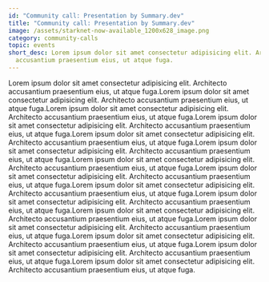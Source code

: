 ```yaml
---
id: "Community call: Presentation by Summary.dev"
title: "Community call: Presentation by Summary.dev"
image: /assets/starknet-now-available_1200x628_image.png
category: community-calls
topic: events
short_desc: Lorem ipsum dolor sit amet consectetur adipisicing elit. Architecto
  accusantium praesentium eius, ut atque fuga.
---
```

Lorem ipsum dolor sit amet consectetur adipisicing elit. Architecto accusantium praesentium eius, ut atque fuga.Lorem ipsum dolor sit amet consectetur adipisicing elit. Architecto accusantium praesentium eius, ut atque fuga.Lorem ipsum dolor sit amet consectetur adipisicing elit. Architecto accusantium praesentium eius, ut atque fuga.Lorem ipsum dolor sit amet consectetur adipisicing elit. Architecto accusantium praesentium eius, ut atque fuga.Lorem ipsum dolor sit amet consectetur adipisicing elit. Architecto accusantium praesentium eius, ut atque fuga.Lorem ipsum dolor sit amet consectetur adipisicing elit. Architecto accusantium praesentium eius, ut atque fuga.Lorem ipsum dolor sit amet consectetur adipisicing elit. Architecto accusantium praesentium eius, ut atque fuga.Lorem ipsum dolor sit amet consectetur adipisicing elit. Architecto accusantium praesentium eius, ut atque fuga.Lorem ipsum dolor sit amet consectetur adipisicing elit. Architecto accusantium praesentium eius, ut atque fuga.Lorem ipsum dolor sit amet consectetur adipisicing elit. Architecto accusantium praesentium eius, ut atque fuga.Lorem ipsum dolor sit amet consectetur adipisicing elit. Architecto accusantium praesentium eius, ut atque fuga.Lorem ipsum dolor sit amet consectetur adipisicing elit. Architecto accusantium praesentium eius, ut atque fuga.Lorem ipsum dolor sit amet consectetur adipisicing elit. Architecto accusantium praesentium eius, ut atque fuga.Lorem ipsum dolor sit amet consectetur adipisicing elit. Architecto accusantium praesentium eius, ut atque fuga.Lorem ipsum dolor sit amet consectetur adipisicing elit. Architecto accusantium praesentium eius, ut atque fuga.